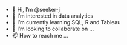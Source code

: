 - 👋 Hi, I’m @seeker-j
- 👀 I’m interested in data analytics
- 🌱 I’m currently learning SQL, R and Tableau
- 💞️ I’m looking to collaborate on ...
- 📫 How to reach me ...

<!---
seeker-j/seeker-j is a ✨ special ✨ repository because its `README.md` (this file) appears on your GitHub profile.
You can click the Preview link to take a look at your changes.
--->
